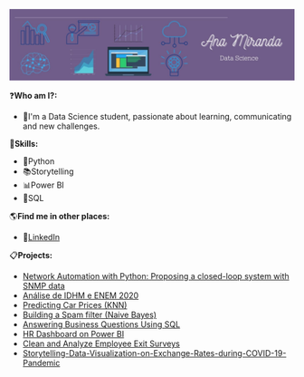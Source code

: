 ![HEADER](https://github.com/ana0212/ana0212/blob/main/Purple%20Minimalist%20Brush%20Personal%20LinkedIn%20Banner.jpg)

:question:**Who am I?:**
- :woman:I'm a Data Science student, passionate about learning, communicating and new challenges.

:large_blue_diamond:**Skills:**
- :snake:Python
- :books:Storytelling
- :bar_chart:Power BI
- :game_die:SQL

:earth_americas:**Find me in other places:**
- :large_blue_circle:[LinkedIn](https://www.linkedin.com/in/ana-luiza-miranda-ds/)

:clipboard:**Projects:**

- [Network Automation with Python: Proposing a closed-loop system with SNMP data](https://github.com/ana0212/Closed-Loop-System-with-SNMP-Data)
- [Análise de IDHM e ENEM 2020](https://github.com/ana0212/Analise-do-IDHM-e-do-ENEM-2020)
- [Predicting Car Prices (KNN)](https://github.com/ana0212/Predicting-Car-Prices-With-KNN)
- [Building a Spam filter (Naive Bayes)](https://github.com/ana0212/Building-a-Spam-filter-Naive-Bayes-)
- [Answering Business Questions Using SQL](https://github.com/ana0212/Answering-Business-Questions-Using-SQL)
- [HR Dashboard on Power BI](https://github.com/ana0212/HR-Dashboard-on-Power-BI)
- [Clean and Analyze Employee Exit Surveys](https://github.com/ana0212/Clean-and-Analyze-Employee-Exit-Surveys)
- [Storytelling-Data-Visualization-on-Exchange-Rates-during-COVID-19-Pandemic](https://github.com/ana0212/Storytelling-Data-Visualization-on-Exchange-Rates-during-COVID-19-Pandemic)
